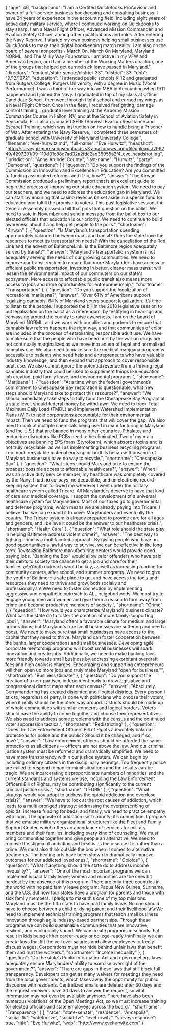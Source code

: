 {
  "age": 46,
  "background": "I am a Certifed QuickBooks ProAdvisor and owner of a full-service business bookkeeping and consulting business. I have 24 years of experience in the accounting field, including eight years of active duty military service, where I continued working on QuickBooks to stay sharp. I am a Naval Flight Officer, Advanced Mission Commander, and Aviation Safety Officer, among other qualifications and roles. After entering the Navy Reserve, I started my own business helping small businesses use QuickBooks to make their digital bookkeeping match reality. I am also on the board of several nonprofits - March On, March On Maryland, Maryland NORML, and The Milky Way Foundation. I am active in my VFW and American Legion, and I am a member of the Working Matters coalition, one of the groups that helped get earned sick leave passed in Maryland.",
  "directory": "content/state-senate/district-33",
  "district": 33,
  "dob": "9/12/1972",
  "education": "I attended public schools K-12 and graduated from Rutgers College, Rutgers University, with a degree in Music (Vocal Performance). I was a third of the way into an MBA in Accounting when 9/11 happened and I joined the Navy. I graduated in top of my class at Officer Candidate School, then went through flight school and earned my wings as a Naval Flight Officer. Once in the fleet, I received firefighting, damage control training, . graduate level training at the Airborne Mission Commander Course in Fallon, NV, and at the School of Aviation Safety in Pensacola, FL. I also graduated SERE (Survival Evasion Resistance and Escape) Training, which was instruction on how to handle being a Prisoner of War. After entering the Navy Reserve, I completed three semesters of graduate school with University of Maryland University College.",
  "filename": "eve-hurwitz.md",
  "full-name": "Eve Hurwitz",
  "headshot": "http://surveygizmoresponseuploads.s3.amazonaws.com/fileuploads/296249/4297291/99-110d01c88d7ad32a2fdc2ad36955a2f4_eve_headshot.jpg",
  "jurisdiction": "Anne Arundel County",
  "last-name": "Hurwitz",
  "party": "Democrat",
  "questions": [
    {
      "question": "Do you support the findings of the Commission on Innovation and Excellence in Education? Are you committed to funding associated reforms, and if so, how?",
      "answer": "The Kirwan Commission produced a preliminary report that is an excellent guide to begin the process of improving our state education system. We need to pay our teachers, and we need to address the education gap in Maryland. We can start by ensuring that casino revenue be set aside in a special fund for education and fulfill the promise to voters.  This past legislative session, the General Assembly passed a bill that puts that question on the ballet. We need to vote in November and send a message from the ballot box to our elected officials that education is our priority.  We need to continue to build awareness about it and help get people to the polls.",
      "shortname": "Kirwan"
    },
    {
      "question": "Is Maryland’s transportation spending appropriately balanced between roads and transit? Does the state have the resources to meet its transportation needs? With the cancellation of the Red Line and the advent of BaltimoreLink, is the Baltimore region adequately served by transit?",
      "answer": "Maryland's transportation system is not adequately serving the needs of our growing communities. We need to improve our transit system to ensure that more Marylanders have access to efficient public transportation. Investing in better, cleaner mass transit will lessen the environmental impact of our commuters on our state's ecosystem. More access to affordable public transit also means more access to jobs and more opportunities for entrepreneurship.",
      "shortname": "Transportation"
    },
    {
      "question": "Do you support the legalization of recreational marijuana?",
      "answer": "Over 61% of Americans support legalizing cannabis. 64% of Maryland voters support legalization. It’s time to listen to the people. I supported the bill in the 2018 legislative session to put legalization on the ballot as a referendum, by testifying in hearings and canvassing around the county to raise awareness. I am on the board of Maryland NORML, and we work with our allies and partners to ensure that cannabis law reform happens the right way, and that communities of color are included in the process of establishing responsible adult use. We have to make sure that the people who have been hurt by the war on drugs are not continually marginalized as we move into an era of legal and normalized cannabis use. We also need to make sure the medical marijuana program is accessible to patients who need help and entrepreneurs who have valuable industry knowledge, and then expand that approach to cover responsible adult use. We also cannot ignore the potential revenue from a thriving legal cannabis industry that could be used to supplement things like education, job creation, paid family leave, and environmental programs.",
      "shortname": "Marijuana"
    },
    {
      "question": "At a time when the federal government’s commitment to Chesapeake Bay restoration is questionable, what new steps should Maryland take to protect this resource?",
      "answer": "We should immediately take steps to fully fund the Chesapeake Bay Program at a state level, should federal money be withdrawn. We need to track Total Maximum Daily Load (TMDL) and implement Watershed Implementation Plans (WIP) to hold corporations accountable for their environmental impact. Then we need to fund the programs that will cover the gap. We also need to look at multiple chemicals being used in manufacturing in Maryland (and the U.S.) that are banned in many other countries. Pthalates and endocrine disruptors like PCBs need to be eliminated. Two of my main objectives are banning EPS foam (Styrofoam), which absorbs toxins and is not truly recyclable, as well as implementing business recycling programs. Too much recyclable material ends up in landfills because thousands of Maryland businesses have no way to recycle.",
      "shortname": "Chesapeake Bay"
    },
    {
      "question": "What steps should Maryland take to ensure the broadest possible access to affordable health care?",
      "answer": "When I was an active duty service member, my healthcare was completely covered by the Navy. I had no co-pays, no deductible, and an electronic record-keeping system that followed me wherever I went under the military healthcare system called Tricare. All Marylanders deserve to have that kind of care and medical coverage. I support the development of a universal healthcare system for Marylanders. Most of our taxes go to governmental and defense programs, which means we are already paying into Tricare. I believe that we can expand it to cover Marylanders and eventually the country. The Tricare system is already prepared to provide care for all ages and genders, and I believe it could be the answer to our healthcare crisis.",
      "shortname": "Health Care"
    },
    {
      "question": "What role should the state play in helping Baltimore address violent crime?",
      "answer": "The best way to fighting crime is a multifaceted approach.  By giving people who have no good opportunities a lawful way to survive, we can be effective in the long term.  Revitalizing Baltimore manufacturing centers would provide good paying jobs. \"Banning the Box\" would allow prior offenders who have paid their debts to society  the chance to get a job and care for their families.\n\nYouth outreach would be key, as well as increasing funding for community centers, after school, and summer programs. We need to give the youth of Baltimore a safe place to go, and have access the tools and resources they need to thrive and grow, both socially and professionally.\n\nWe need to foster connection by implementing aggressive and empathetic outreach to ALL neighborhoods. We must try to engage young men and women and give them a reason to turn away from crime and become productive members of society.",
      "shortname": "Crime"
    },
    {
      "question": "How would you characterize Maryland’s business climate? What can the state do to foster the creation of more family-supporting jobs?",
      "answer": "Maryland offers a favorable climate for medium and large corporations, but Maryland's true small businesses are suffering and need a boost. We need to make sure that small businesses have access to the capital that they need to thrive. Maryland can foster cooperation between the banks, larger cooperations and small businesses. Developing agile corporate mentorship programs will boost small businesses will spark innovation and create jobs. Additionally, we need to make banking laws more friendly towards small business by addressing exorbitant overdraft fees and high analysis charges. Encouraging and supporting entrepreneurs will then open up more jobs and truly make Maryland \"open for business.\"",
      "shortname": "Business Climate"
    },
    {
      "question": "Do you support the creation of a non-partisan, independent body to draw legislative and congressional district maps after each census?",
      "answer": "Absolutely. Gerrymandering has created disjointed and illogical districts. Every person I talk to, regardless of party, is done with politicians who choose their voters, when it really should be the other way around. Districts should be made up of whole communities with similar concerns and logical borders. Voters should have the ability to come together and choose their representatives. We also need to address some problems with the census and the continued voter suppression tactics.",
      "shortname": "Redistricting"
    },
    {
      "question": "Does the Law Enforcement Officers Bill of Rights adequately balance protections for police and the public? Should it be changed, and if so, how?",
      "answer": "Law enforcement officers should be afforded the same protections as all citizens -- officers are not above the law. And our criminal justice system must be reformed and dramatically simplified. We need to have more transparency within our justice system. We can begin by including ordinary citizens in the disciplinary hearings. Too frequently police are called to respond to non-criminal situations and the results can be tragic. We are incarcerating disproportionate numbers of minorities and the current standards and systems we use, including the Law Enforcement Officers Bill of Rights, may be contributing significantly to the current criminal justice crisis.",
      "shortname": "LEOBR"
    },
    {
      "question": "What strategy would you adopt to address the opioid addiction and overdose crisis?",
      "answer": "We have to look at the root causes of addiction, which leads to a multi-pronged strategy: addressing the overprescribing of opioids, increase funding for beds, and finally, we need to practice empathy with logic. The opposite of addiction isn’t sobriety; it’s connection. I propose that we emulate military organizational structures like the Fleet and Family Support Center, which offers an abundance of services for military members and their families, including every kind of counseling. We must bring communities together and give people an alternative. We need to remove the stigma of addiction and treat is as the disease it is rather than a crime. We must also think outside the box when it comes to alternative treatments. The healing arts have been shown to dramatically improve outcomes for our addicted loved ones.",
      "shortname": "Opioids"
    },
    {
      "question": "What if anything should the state do to address income inequality?",
      "answer": "One of the most important programs we can implement is paid family leave; women and minorities are the ones hit hardest by the absence of this program. There are only three countries in the world with no paid family leave program: Papua New Guinea, Suriname, and the U.S. But now four states have a program for parents and those with sick family members. I pledge to make this one of my top missions: Maryland must be the fifth state to have paid family leave. No one should have to choose between a child or dying parent and their livelihood.\n\nWe need to implement technical training programs that teach small business innovation through agile industry-based partnerships. Through these programs we can build sustainable communities that are innovative, resilient, and ecologically sound. We can create programs in schools that result in kids being either career-ready or college-ready.\n\nFinally we can create laws that lift the veil over salaries and allow employees to freely discuss wages. Corporations must not hide behind unfair laws that benefit them and hurt the workers.",
      "shortname": "Income inequality"
    },
    {
      "question": "Do the state’s Public Information Act and open meetings laws adequately ensure Marylanders’ ability to exercise oversight of the government?",
      "answer": "There are gaps in these laws that still block full transparency. Developers can get as many waivers for meetings they need from the local governments, which takes away the opportunity for public discourse with residents. Centralized emails are deleted after 30 days and the request receivers have 30 days to answer the request, so vital information may not even be available anymore. There have also been numerous violations of the Open Meetings Act, so we must increase training for elected officials and state employees across the board.",
      "shortname": "Transparency"
    }
  ],
  "race": "state-senate",
  "residence": "Annapolis",
  "social-fb": "voteforeve",
  "social-tw": "evehurwitz",
  "survey-response": true,
  "title": "Eve Hurwitz",
  "web": "http://www.evehurwitz.com"
}
